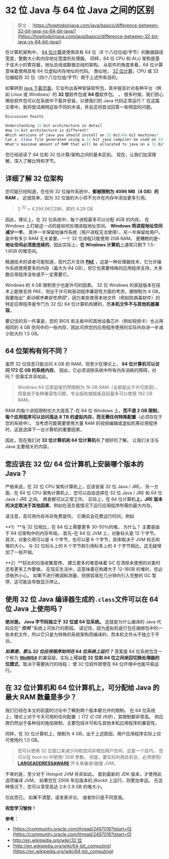 # 32 位 Java 与 64 位 Java 之间的区别

> 原文： [https://howtodoinjava.com/java/basics/difference-between-32-bit-java-vs-64-bit-java/](https://howtodoinjava.com/java/basics/difference-between-32-bit-java-vs-64-bit-java/)

在计算机架构中， [64 位计算](https://en.wikipedia.org/wiki/64-bit_computing "64-bit")是使用具有 64 位（8 个八位位组/字节）的数据路径宽度，整数大小和内存地址宽度的处理器。 同样，64 位 CPU 和 ALU 架构是基于该大小的寄存器，地址总线或数据总线的架构。 从软件的角度来看，64 位计算意味着使用具有 64 位虚拟内存地址的代码。 类似地， [32 位计算](https://en.wikipedia.org/wiki/32-bit "32-bit")，CPU 或 32 位编程将 32 位（四个八位位组/字节）用于上述所有目的。

如果转到 [java 下载页面](https://www.java.com/en/download/manual.jsp "java download")，它会列出各种安装软件包，其中提及针对各种平台（例如 Linux 或 Windows）的 **32 位**软件包或 **64 位**软件包。 。 很多时候，我们担心哪些软件包可以在系统中下载并安装，以使我们的 Java 代码正常运行？ 在这篇文章中，我将尝试阐明这些不同的术语，并且还将尝试回答一些明显的问题。

```java
Discussion Points

Understanding 32-bit architecture in detail
How 64-bit architecture is different?
Which versions of java you should install on 32-bit/64-bit machines?
Can a .class file generated using a 32-bit java compiler be used on 64-bit java?
What's maximum amount of RAM that will be allocated to java on a 32-bit machine vs. 64-bit machine?

```

您已经阅读了 64 位和 32 位计算/架构之间的基本区别。 现在，让我们加深理解，深入了解比特和字节。

## 详细了解 32 位架构

您可能已经知道，在任何 32 位操作系统中，**都被限制为 4096 MB（4 GB）的 RAM** 。 这很简单，因为 32 位值的大小将不允许在内存中添加更多引用。

> 2 <sup>32</sup> = 4,294,967,296，即约 4.29 GB

因此，理论上，在 32 位系统中，每个进程最多可以分配 4GB 的内存。 在 Windows 上打破这一点的是如何处理进程地址空间。 **Windows 将进程地址空间减少一半**。 其中一半保留给操作系统（用户进程无法使用），另一半保留给用户。 盒中有多少 RAM 无关紧要，一个 32 位进程只能使用 2GB RAM。 更糟糕的是– **地址空间必须是连续的**，因此实际上，**在 Windows 计算机**上通常只剩下 1.5-1.8GB 的堆空间。

精通技术的读者可能知道，现代芯片支持 [**PAE**](https://en.wikipedia.org/wiki/Physical_Address_Extension "Physical Address Extension") ，这是一种处理器技术，它允许操作系统使用更多的内存（最大为 64 GB），但它也需要特殊的应用程序支持，大多数应用程序没有或不一定需要它。

Windows 的 4 GB 限制至少也是许可的因素。 32 位 Windows 的家庭版本在技术上能够支持 PAE，但出于许可和驱动程序兼容性方面的考虑，硬限制为 4 GB。 我要指出“ *驱动程序兼容性原因*”，因为某些使用本地文件（例如防病毒软件）的特定应用程序是专门为 32 位/ 64 位计算机构建的，而**本机文件不与其他机器兼容**。

要记住的另一件事是，您的 BIOS 和主板中的其他设备芯片（例如视频卡）也占用相同的 4 GB 空间中的一些内存，因此可供您的应用程序使用的实际内存进一步减少到大约 1.5 GB。

## 64 位架构有何不同？

虽然 32 位信息只能访问 4 GB 的 RAM，但至少在理论上， **64 位计算机可以访问 172 亿 GB 的系统内存**。 因此，它必须消除系统中所有内存消耗的障碍，对吗？ 但事实并非如此。

> Windows 64 位家庭版仍然限制为 16 GB RAM（全部是出于许可原因），但是由于各种兼容性问题，专业版和旗舰版目前最多可以使用 192 GB RAM。

RAM 的每个进程限制也大大提高了-在 64 位 Windows 上，**而不是 2 GB 限制，每个应用程序可以访问高达 8 TB 的虚拟内存，而无需任何特殊配置**（必须存在于您的系统中）。 当考虑可能需要使用大量 RAM 的视频编辑或虚拟机等应用程序时，这是选择下一台计算机的重要因素。

因此，现在我们对 **32 位计算机和 64 位计算机**有了很好的了解。 让我们关注与 Java 主要相关的内容。

## 您应该在 32 位/ 64 位计算机上安装哪个版本的 Java？

严格来说，在 32 位 CPU 架构计算机上，应该安装 32 位 Java / JRE。 另一方面，在 64 位 CPU 架构计算机上，您可以自由选择在 32 位 Java / JRE 和 64 位 Java / JRE 之间。 两者都可以正常工作。 实际上，在 64 位计算机**上，JRE 版本的决定取决于其他因素**，例如在高负载情况下运行应用程序所需的最大内存。

请注意，高可用内存并非免费提供。 它确实会花费运行时间，例如

**1）**与 32 位相比，在 64 位上需要更多 30-50％的堆。 为什么？ 主要是由于 64 位架构中的内存布局。 首先–在 64 位 JVM 上，对象标头是 12 个字节。 其次，对象引用可以是 4 个字节，也可以是 8 个字节，具体取决于 JVM 标志和堆的大小。 与 32 位标头上的 8 个字节和引用标本上的 4 个字节相比，这无疑增加了一些开销。

**2）**较长的垃圾收集暂停。 建立更多的堆意味着 GC 在清除未使用的对象时还有更多工作要做。 在现实生活中，这意味着在构建大于 12-16GB 的堆时，您必须格外小心。 如果不进行微调和测量，则很容易在几分钟内引入完整的 GC 暂停，这可能会导致显示停止。

## 使用 32 位 Java 编译器生成的`.class`文件可以在 64 位 Java 上使用吗？

**绝对是。 Java 字节码独立于 32 位或 64 位系统。** 这就是为什么编译的 Java 代码应在“ ***任何*** ”系统上可执行的原因。 请记住，因为虚拟机是打包在捆绑包中的一些本机文件，所以它只是为特殊的系统架构而编译的，而本机文件从不独立于平台。

***如果是，那么 32 位应用程序如何在 64 位系统上运行？*** 答案是 64 位系统包含一个称为 [**WoW64**](https://en.wikipedia.org/wiki/WoW64 "WoW64") 的兼容层，实际上**可以在 32 位和 64 位之间来回切换处理器的位模式**，取决于需要执行的线程； 使 32 位软件即使在 64 位环境中也能平稳运行。

## 在 32 位计算机和 64 位计算机上，可分配给 Java 的最大 RAM 数量是多少？

我们已经在本文的前面的讨论中了解到两个版本都允许的限制。 在 64 位系统上，理论上对于今天可用的任何配置（ *172 亿 GB 内存*），其限制都非常高。 供应商仍然出于各种目的施加限制，主要包括许可和与其他本机应用程序的兼容性。

同样，在 32 位计算机上，限制为 4 GB，出于上述原因，用户应用程序实际上仅可使用约 1.5 GB。

> 您可以使用 32 位窗口来减少内核空间并增加用户空间，这是一个技巧。 您可以在 boot.ini 中使用/ 3GB 参数。 但是，要实际利用此机会，必须使用/ [**LARGEADDRESSAWARE**](https://publib.boulder.ibm.com/infocenter/javasdk/v1r4m2/index.jsp?topic=%2Fcom.ibm.java.doc.diagnostics.142%2Fhtml%2Fwinlargeaddress.html "LARGEADDRESSAWARE") 开关来编译/链接 JVM。

不幸的是，至少对于 Hotspot JVM 并非如此。 直到最新的 JDK 版本，才使用此选项编译 JVM。 如果您在 2006 年后版本的 jRockit 上运行，则更加幸运。 在这种情况下，您可以享受高达 2.8-2.9 GB 的堆大小。

仅此而已。 如果不清楚，请发表评论。 或者你只是不同意我。

**祝您学习愉快！**

**参考：**

*   [https://community.oracle.com/thread/2497016?tstart=0](https://community.oracle.com/thread/2497016?tstart=0)
*   [http://en.wikipedia.org/wiki/32 位](https://en.wikipedia.org/wiki/32-bit)
*   [http://en.wikipedia.org/wiki/64-bit_computing](https://en.wikipedia.org/wiki/64-bit_computing)